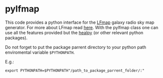 # pylfmap

This code provides a python interface for the [LFmap](http://www.astro.umd.edu/~emilp/LFmap/LFmap_1.0.tar) galaxy radio sky map generator. For more about LFmap read [here](https://citeseerx.ist.psu.edu/viewdoc/download?doi=10.1.1.192.5753&rep=rep1&type=pdf). With the pylfmap class one can use all the features provided but the [healpy](https://github.com/healpy/healpy) (or other relevant python packages).

Do not forget to put the package parrent directory to your python path enviromental variable `$PYTHONPATH`.

E.g.:

    export PYTHONPATH=$PYTHONPATH"/path_to_package_parrent_folder/:"

